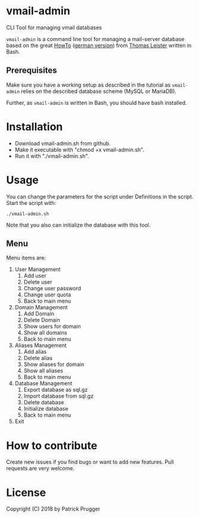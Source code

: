 # vmail-admin
CLI Tool for managing vmail databases

`vmail-admin` is a command line tool for managing a mail-server database
based on the great [HowTo](https://thomas-leister.de/en/mailserver-debian-stretch) ([german version](https://thomas-leister.de/mailserver-debian-stretch/))
from [Thomas Leister](https://thomas-leister.de) written in Bash.

## Prerequisites

Make sure you have a working setup as described in the tutorial as `vmail-admin`
relies on the described database scheme (MySQL or MariaDB).

Further, as `vmail-admin` is written in Bash, you should have bash installed.

# Installation

* Download vmail-admin.sh from github.
* Make it executable with "chmod +x vmail-admin.sh".
* Run it with "./vmail-admin.sh".

# Usage

You can change the parameters for the script under Definitions in the script.
Start the script with:
```shell
./vmail-admin.sh
```
Note that you also can initialize the database with this tool.

## Menu

Menu items are:
1. User Management
    1. Add user
    2. Delete user
    3. Change user password
    4. Change user quota
    5. Back to main menu
2. Domain Management
    1. Add Domain
    2. Delete Domain
    3. Show users for domain
    4. Show all domains
    5. Back to main menu
3. Aliases Management
    1. Add alias
    2. Delete alias
    3. Show aliases for domain
    4. Show all aliases
    5. Back to main menu  
4. Database Management
    1. Export database as sql.gz
    2. Import database from sql.gz
    3. Delete database
    4. Initialize database
    5. Back to main menu
5. Exit


# How to contribute

Create new issues if you find bugs or want to add new features. Pull requests are
very welcome.

# License

Copyright (C) 2018 by Patrick Prugger
